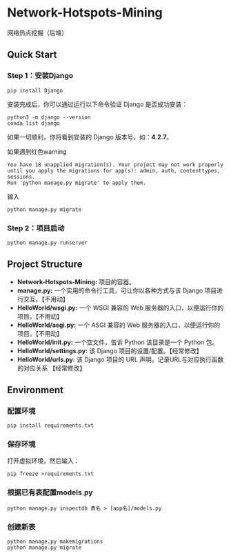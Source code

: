 # Network-Hotspots-Mining
网络热点挖掘（后端）



## Quick Start

### Step 1：安装Django

```
pip install Django
```

安装完成后，你可以通过运行以下命令验证 Django 是否成功安装：

```
python3 -m django --version
conda list django
```

如果一切顺利，你将看到安装的 Django 版本号，如：**4.2.7**。



如果遇到红色warning

```
You have 18 unapplied migration(s). Your project may not work properly until you apply the migrations for app(s): admin, auth, contenttypes, sessions.
Run 'python manage.py migrate' to apply them.
```

输入

```
python manage.py migrate
```

### Step 2：项目启动

```python
python manage.py runserver 
```



## Project Structure

- **Network-Hotspots-Mining:** 项目的容器。
- **manage.py:** 一个实用的命令行工具，可让你以各种方式与该 Django 项目进行交互。【不用动】
- **HelloWorld/wsgi.py:** 一个 WSGI 兼容的 Web 服务器的入口，以便运行你的项目。【不用动】
- **HelloWorld/asgi.py:** 一个 ASGI 兼容的 Web 服务器的入口，以便运行你的项目。【不用动】
- **HelloWorld/__init__.py:** 一个空文件，告诉 Python 该目录是一个 Python 包。
- **HelloWorld/settings.py:** 该 Django 项目的设置/配置。【经常修改】
- **HelloWorld/urls.py:** 该 Django 项目的 URL 声明，记录URL与对应执行函数的对应关系 【经常修改】



## Environment 

### 配置环境

```shell
pip install requirements.txt
```

### 保存环境

打开虚拟环境，然后输入：

```
pip freeze >requirements.txt
```



### 根据已有表配置models.py

```shell
python manage.py inspectdb 表名 > [app名]/models.py
```

### 创建新表

```shell
python manage.py makemigrations
python manage.py migrate
```

